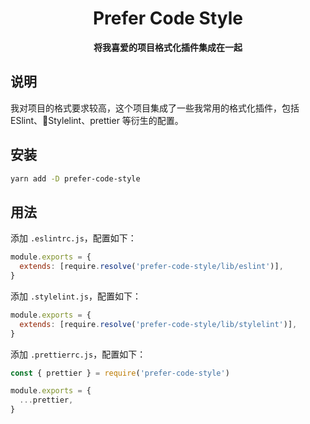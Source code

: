 <div align="center">

# Prefer Code Style

**将我喜爱的项目格式化插件集成在一起**

</div>

## 说明

我对项目的格式要求较高，这个项目集成了一些我常用的格式化插件，包括 ESlint、Stylelint、prettier 等衍生的配置。

## 安装

```bash
yarn add -D prefer-code-style
```

## 用法

添加 `.eslintrc.js`，配置如下：

```js
module.exports = {
  extends: [require.resolve('prefer-code-style/lib/eslint')],
}
```

添加 `.stylelint.js`，配置如下：

```js
module.exports = {
  extends: [require.resolve('prefer-code-style/lib/stylelint')],
}
```

添加 `.prettierrc.js`，配置如下：

```js
const { prettier } = require('prefer-code-style')

module.exports = {
  ...prettier,
}
```

